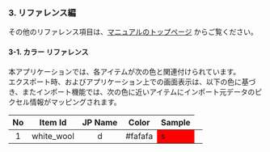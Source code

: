 ### 3. リファレンス編
その他のリファレンス項目は、[マニュアルのトップページ](README.md#3-リファレンス編) からご覧ください。

#### 3-1. カラー リファレンス
本アプリケーションでは、各アイテムが次の色と関連付けられています。  
エクスポート時、およびアプリケーション上での画面表示は、以下の色に基づき、またインポート機能では、次の色に近いアイテムにインポート元データのピクセル情報がマッピングされます。

| No  | Item Id           | JP Name                   | Color    | Sample                      |
|:---:|:-----------------:|:-------------------------:|:--------:|:---------------------------:|
|   1 | white_wool        |     d                     | #fafafa  <td bgcolor=red>s  |
